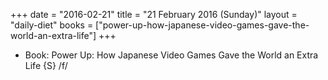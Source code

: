 +++
date = "2016-02-21"
title = "21 February 2016 (Sunday)"
layout = "daily-diet"
books = ["power-up-how-japanese-video-games-gave-the-world-an-extra-life"]
+++


* Book: Power Up: How Japanese Video Games Gave the World an Extra Life {S} /f/